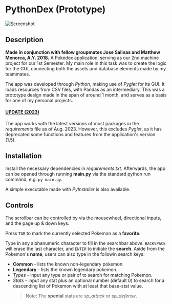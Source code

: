 # PythonDex (Prototype)

![Screenshot](https://dsmontecastro.github.io/Portfolio/pythondex.png)

## Description
__Made in conjunction with fellow groupmates Jose Salinas and Matthew Menorca, A.Y. 2018.__
A Pokedex application, serving as our 2nd machine project for our 1st Semester. My main role in this task was to create the logic for the GUI, connecting both the assets and database elements made by my teammates.

The app was developed through _Python_, making use of _Pyglet_ for its GUI. It loads resources from CSV files, with Pandas as an intermediary. This was a prototype design made in the span of around 1 month,
and serves as a basis for one of my personal projects.


#### <ins>UPDATE (2023) </ins>

The app works with the latest versions of most packages in the _requirements_ file as of Aug. 2023. However, this excludes _Pyglet_, as it has deprecated some functions and features from the application's version (1.5).

## Installation
Install the necessary dependencies in _requirements.txt_. Afterwards, the app can be opened through running __main.py__ via the standard python run command, e.g. `py main.py`.

A simple executable made with _PyInstaller_ is also available.

## Controls
The scrollbar can be controlled by via the mousewheel, directional inputs, and the page up & down keys.

Press `TAB` to mark the currently selected Pokemon as a __favorite__.

Type in any alphanumeric character to fill in the searchbar above.
`BACKSPACE` will erase the last character, and `ENTER` to initiate the __search__. Aside from the Pokemon's __name__, users can also type in the followin search keys:

* __Common__ - lists the known non-legendary pokemon.
* __Legendary__ - lists the known legendary pokemon.
* _Types_ - input any type or pair of to search for matching Pokemon.
* _Stats_ - input any stat plus an optional number (default 0) to search for a descending list of Pokemon with at least that base-stat value.
  > Note: The __special__ stats are _sp\_attack_ or _sp\_defense_.